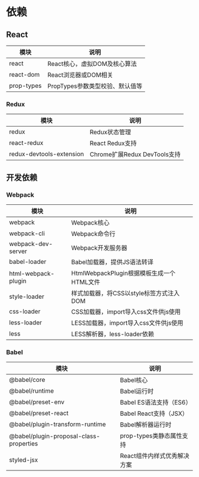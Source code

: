 # 依赖

## React

|    模块    |              说明               |
| ---------- | ------------------------------- |
| react      | React核心，虚拟DOM及核心算法    |
| react-dom  | React浏览器或DOM相关            |
| prop-types | PropTypes参数类型校验、默认值等 |

### Redux

|           模块           |             说明             |
| ------------------------ | ---------------------------- |
| redux                    | Redux状态管理                |
| react-redux              | React Redux支持              |
| redux-devtools-extension | Chrome扩展Redux DevTools支持 |


## 开发依赖

### Webpack

|        模块         |                   说明                    |
| ------------------- | ----------------------------------------- |
| webpack             | Webpack核心                               |
| webpack-cli         | Webpack命令行                             |
| webpack-dev-server  | Webpack开发服务器                         |
| babel-loader        | Babel加载器，提供JS语法转译               |
| html-webpack-plugin | HtmlWebpackPlugin根据模板生成一个HTML文件 |
| style-loader        | 样式加载器，将CSS以style标签方式注入DOM   |
| css-loader          | CSS加载器，import导入css文件供js使用      |
| less-loader         | LESS加载器，import导入css文件供js使用     |
| less                | LESS解析器，less-loader依赖               |


### Babel

|                  模块                   |            说明             |
| --------------------------------------- | --------------------------- |
| @babel/core                             | Babel核心                   |
| @babel/runtime                          | Babel运行时                 |
| @babel/preset-env                       | Babel ES语法支持（ES6）     |
| @babel/preset-react                     | Babel React支持（JSX）      |
| @babel/plugin-transform-runtime         | Babel解析器运行时           |
| @babel/plugin-proposal-class-properties | prop-types类静态属性支持    |
| styled-jsx                              | React组件内样式优秀解决方案 |
